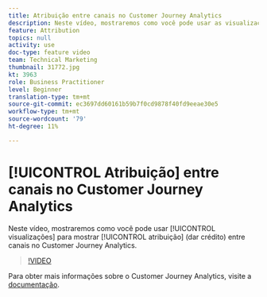 ```yaml
---
title: Atribuição entre canais no Customer Journey Analytics
description: Neste vídeo, mostraremos como você pode usar as visualizações para mostrar a atribuição (dar crédito) entre canais no Adobe Customer Journey Analytics.
feature: Attribution
topics: null
activity: use
doc-type: feature video
team: Technical Marketing
thumbnail: 31772.jpg
kt: 3963
role: Business Practitioner
level: Beginner
translation-type: tm+mt
source-git-commit: ec3697dd60161b59b7f0cd9878f40fd9eeae30e5
workflow-type: tm+mt
source-wordcount: '79'
ht-degree: 11%

---
```



# [!UICONTROL Atribuição] entre canais no Customer Journey Analytics

Neste vídeo, mostraremos como você pode usar [!UICONTROL visualizações] para mostrar [!UICONTROL atribuição] (dar crédito) entre canais no Customer Journey Analytics.

>[!VIDEO](https://video.tv.adobe.com/v/31772/?quality=12)

Para obter mais informações sobre o Customer Journey Analytics, visite a [documentação](https://docs.adobe.com/content/help/pt-BR/analytics-platform/using/cja-landing.html).
